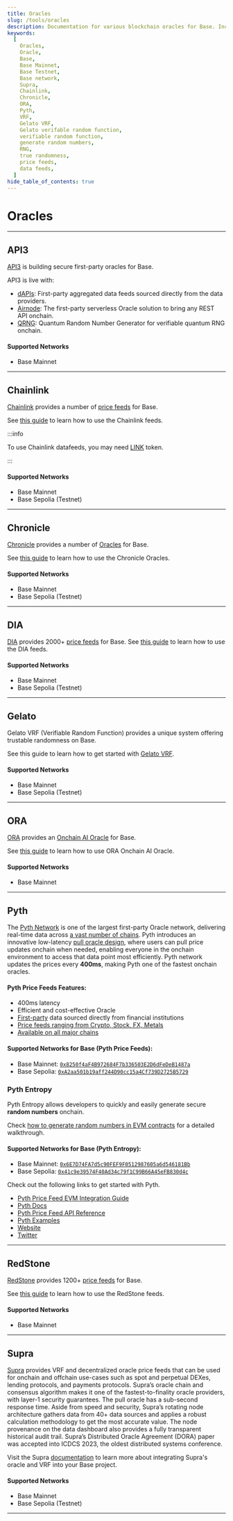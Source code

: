 ```yaml
---
title: Oracles
slug: /tools/oracles
description: Documentation for various blockchain oracles for Base. Including support for price feeds and verifiable random functions (VRF).
keywords:
  [
    Oracles,
    Oracle,
    Base,
    Base Mainnet,
    Base Testnet,
    Base network,
    Supra,
    Chainlink,
    Chronicle,
    ORA,
    Pyth,
    VRF,
    Gelato VRF,
    Gelato verifable random function,
    verifiable random function,
    generate random numbers,
    RNG,
    true randomness,
    price feeds,
    data feeds,
  ]
hide_table_of_contents: true
---
```


# Oracles

---

## API3

[API3](https://api3.org/) is building secure first-party oracles for Base.

API3 is live with:

- [dAPIs](https://docs.api3.org/guides/dapis/subscribing-managed-dapis/): First-party aggregated data feeds sourced directly from the data providers.
- [Airnode](https://docs.api3.org/guides/airnode/calling-an-airnode/): The first-party serverless Oracle solution to bring any REST API onchain.
- [QRNG](https://docs.api3.org/guides/qrng/): Quantum Random Number Generator for verifiable quantum RNG onchain.

#### Supported Networks

- Base Mainnet

---

## Chainlink

[Chainlink](https://chain.link/) provides a number of [price feeds](https://docs.chain.link/data-feeds/price-feeds/addresses/?network=base) for Base.

See [this guide](https://docs.chain.link/docs/get-the-latest-price/) to learn how to use the Chainlink feeds.

:::info

To use Chainlink datafeeds, you may need [LINK](https://docs.chain.link/resources/link-token-contracts?parent=dataFeeds) token.

:::

#### Supported Networks

- Base Mainnet
- Base Sepolia (Testnet)

---

## Chronicle

[Chronicle](https://chroniclelabs.org/) provides a number of [Oracles](https://chroniclelabs.org/dashboard) for Base.

See [this guide](https://docs.chroniclelabs.org/Developers/tutorials/Remix) to learn how to use the Chronicle Oracles.

#### Supported Networks

- Base Mainnet
- Base Sepolia (Testnet)

---

## DIA

[DIA](https://www.diadata.org/) provides 2000+ [price feeds](https://www.diadata.org/app/price/) for Base.
See [this guide](https://docs.diadata.org/introduction/intro-to-dia-oracles/request-an-oracle) to learn how to use the DIA feeds.

#### Supported Networks

- Base Mainnet
- Base Sepolia (Testnet)

---

## Gelato

Gelato VRF (Verifiable Random Function) provides a unique system offering trustable randomness on Base.

See this guide to learn how to get started with [Gelato VRF](https://docs.gelato.network/web3-services/vrf/quick-start).

#### Supported Networks

- Base Mainnet
- Base Sepolia (Testnet)

---

## ORA

[ORA](https://ora.io) provides an [Onchain AI Oracle](https://docs.ora.io/doc/oao-onchain-ai-oracle/introduction) for Base.

See [this guide](https://docs.ora.io/doc/oao-onchain-ai-oracle/develop-guide/tutorials/interaction-with-oao-tutorial) to learn how to use ORA Onchain AI Oracle.

#### Supported Networks

- Base Mainnet

---

## Pyth

The [Pyth Network](https://pyth.network/) is one of the largest first-party Oracle network, delivering real-time data across [a vast number of chains](https://docs.pyth.network/price-feeds/contract-addresses). Pyth introduces an innovative low-latency [pull oracle design](https://docs.pyth.network/documentation/pythnet-price-feeds/on-demand), where users can pull price updates onchain when needed, enabling everyone in the onchain environment to access that data point most efficiently. Pyth network updates the prices every **400ms**, making Pyth one of the fastest onchain oracles.

#### Pyth Price Feeds Features:

- 400ms latency
- Efficient and cost-effective Oracle
- [First-party](https://pyth.network/publishers) data sourced directly from financial institutions
- [Price feeds ranging from Crypto, Stock, FX, Metals](https://pyth.network/developers/price-feed-ids)
- [Available on all major chains](https://docs.pyth.network/price-feeds/contract-addresses)

#### Supported Networks for Base (Pyth Price Feeds):
- Base Mainnet: [`0x8250f4aF4B972684F7b336503E2D6dFeDeB1487a`](https://basescan.org/address/0x8250f4aF4B972684F7b336503E2D6dFeDeB1487a) 
- Base Sepolia: [`0xA2aa501b19aff244D90cc15a4Cf739D2725B5729`](https://base-sepolia.blockscout.com/address/0xA2aa501b19aff244D90cc15a4Cf739D2725B5729)


### Pyth Entropy
Pyth Entropy allows developers to quickly and easily generate secure **random numbers** onchain.

Check [how to generate random numbers in EVM contracts]((https://docs.pyth.network/entropy/generate-random-numbers/evm)) for a detailed walkthrough.

#### Supported Networks for Base (Pyth Entropy):
- Base Mainnet: [`0x6E7D74FA7d5c90FEF9F0512987605a6d546181Bb`](https://basescan.org/address/0x6E7D74FA7d5c90FEF9F0512987605a6d546181Bb) 
- Base Sepolia: [`0x41c9e39574F40Ad34c79f1C99B66A45eFB830d4c`](https://base-sepolia.blockscout.com/address/0x41c9e39574F40Ad34c79f1C99B66A45eFB830d4c)


Check out the following links to get started with Pyth.

- [Pyth Price Feed EVM Integration Guide](https://docs.pyth.network/price-feeds/use-real-time-data/evm)
- [Pyth Docs](https://docs.pyth.network/home)
- [Pyth Price Feed API Reference](https://api-reference.pyth.network/price-feeds/evm/getPrice)
- [Pyth Examples](https://github.com/pyth-network/pyth-examples)
- [Website](https://pyth.network/)
- [Twitter](https://x.com/PythNetwork)

---

## RedStone

[RedStone](https://redstone.finance/) provides 1200+ [price feeds](https://app.redstone.finance/) for Base.

See [this guide](https://docs.redstone.finance/) to learn how to use the RedStone feeds.

#### Supported Networks

- Base Mainnet

---

## Supra

[Supra](https://supraoracles.com) provides VRF and decentralized oracle price feeds that can be used for onchain and offchain use-cases such as spot and perpetual DEXes, lending protocols, and payments protocols. Supra’s oracle chain and consensus algorithm makes it one of the fastest-to-finality oracle providers, with layer-1 security guarantees. The pull oracle has a sub-second response time. Aside from speed and security, Supra’s rotating node architecture gathers data from 40+ data sources and applies a robust calculation methodology to get the most accurate value. The node provenance on the data dashboard also provides a fully transparent historical audit trail. Supra’s Distributed Oracle Agreement (DORA) paper was accepted into ICDCS 2023, the oldest distributed systems conference.

Visit the Supra [documentation](https://supraoracles.com/docs/) to learn more about integrating Supra's oracle and VRF into your Base project.

#### Supported Networks

- Base Mainnet
- Base Sepolia (Testnet)

---
